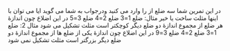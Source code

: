 در این تمرین  شما سه ضلع از را وارد می کنید ودرجواب به شما می گوید ایا می توان با اینها مثلث ساخت یا خیر
مثال:
ضلع 1=3
ضلع 2=4
ضلع 3=5
در این اضلاع چون اندازهٔ هر ضلع از مجموع اندازهٔ دو ضلع دیگر کوچکتر است مثلث تشکیل می شود
مثال 2:
ضلع 1=3
ضلع 2=4
ضلع 3=9
در این اضلاع چون اندازهٔ یکی از ضلع ها از مجموع اندازهٔ دو ضلع دیگر بزرگتر است مثلث تشکیل نمی شود
